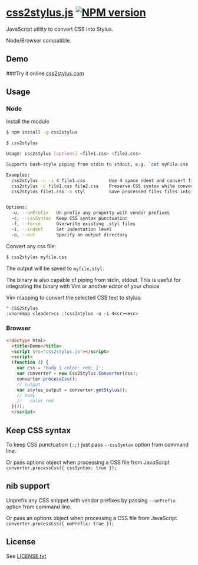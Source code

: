 # [css2stylus.js](http://css2stylus.com) [![NPM version](https://badge.fury.io/js/css2stylus.png)](http://badge.fury.io/js/css2stylus)

JavaScript utility to convert CSS into Stylus.

Node/Browser compatible.

## Demo

###Try it online [css2stylus.com](http://css2stylus.com)

## Usage

### Node

Install the module
```bash
$ npm install -g css2stylus
```

```bash
$ css2stylus

Usage: css2stylus [options] <file1.css> <file2.css>

Supports bash-style piping from stdin to stdout, e.g. `cat myFile.css | css2stylus` outputs myFile.css as stylus. Useful for integrating into an editor of choice.

Examples:
  css2stylus -u -i 4 file1.css         Use 4 space ndent and convert file1.css while unprefixing
  css2stylus -c file1.css file2.css    Preserve CSS syntax while converting multiple files
  css2stylus file1.css -o styl         Save processed files files into the `styl` directoy


Options:
  -u, --unPrefix   Un-prefix any property with vendor prefixes
  -c, --cssSyntax  Keep CSS syntax punctuation
  -f, --force      Overwrite existing .styl files
  -i, --indent     Set indentation level
  -o, --out        Specify an output directory
```

Convert any css file:

```bash
$ css2stylus myfile.css
```

The output will be saved to `myfile.styl`.

The binary is also capable of piping from stdin, stdout.
This is useful for integrating the binary with Vim or another editor of your choice.

Vim mapping to convert the selected CSS text to stylus:
```
" CSS2Stylus
:vnoremap <leader>cs :!css2stylus -u -i 4<cr><esc>
```


### Browser

```html
<!doctype html>
  <title>Demo</title>
  <script src="css2stylus.js"></script>
  <script>
  (function () {
    var css = 'body { color: red; }';
    var converter = new Css2Stylus.Converter(css);
    converter.processCss();
    // output
    var stylus_output = converter.getStylus();
    // body
    //   color red
  }());
  </script>
```

## Keep CSS syntax
To keep CSS punctuation `{:;}` just pass `--cssSyntax` option from command line.

Or pass options object when processing a CSS file from JavaScript `converter.processCss({ cssSyntax: true });`

## nib support
Unprefix any CSS snippet with vendor prefixes by passing `--unPrefix` option from command line.

Or pass an options object when processing a CSS file from JavaScript `converter.processCss({ unPrefix: true });`

## License
See [LICENSE.txt](https://raw.github.com/dciccale/css2stylus.js/master/LICENSE.txt)
